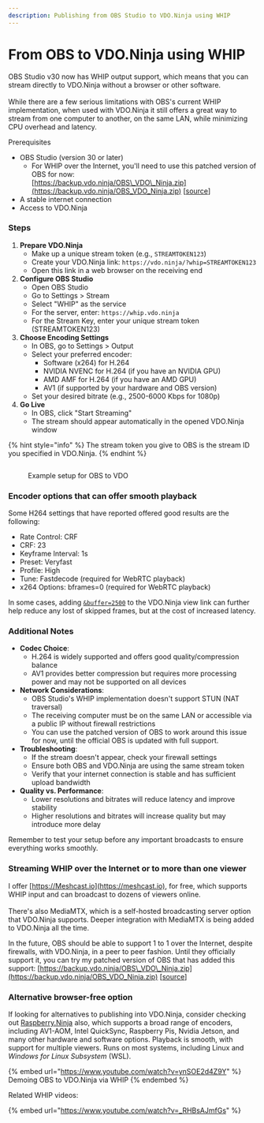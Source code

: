 ```yaml
---
description: Publishing from OBS Studio to VDO.Ninja using WHIP
---
```


# From OBS to VDO.Ninja using WHIP

OBS Studio v30 now has WHIP output support, which means that you can stream directly to VDO.Ninja without a browser or other software.\
\
While there are a few serious limitations with OBS's current WHIP implementation, when used with VDO.Ninja it still offers a great way to stream from one computer to another, on the same LAN, while minimizing CPU overhead and latency.

Prerequisites

* OBS Studio (version 30 or later)
  * For WHIP over the Internet, you'll need to use this patched version of OBS for now: \
    [https://backup.vdo.ninja/OBS\_VDO\_Ninja.zip](https://backup.vdo.ninja/OBS_VDO_Ninja.zip) \[[source](https://github.com/steveseguin/obs-studio/)]
* A stable internet connection
* Access to VDO.Ninja

### Steps

1. **Prepare VDO.Ninja**
   * Make up a unique stream token (e.g., `STREAMTOKEN123`)
   * Create your VDO.Ninja link: `https://vdo.ninja/?whip=STREAMTOKEN123`
   * Open this link in a web browser on the receiving end
2. **Configure OBS Studio**
   * Open OBS Studio
   * Go to Settings > Stream
   * Select "WHIP" as the service
   * For the server, enter: `https://whip.vdo.ninja`
   * For the Stream Key, enter your unique stream token (STREAMTOKEN123)
3. **Choose Encoding Settings**
   * In OBS, go to Settings > Output
   * Select your preferred encoder:
     * Software (x264) for H.264
     * NVIDIA NVENC for H.264 (if you have an NVIDIA GPU)
     * AMD AMF for H.264 (if you have an AMD GPU)
     * AV1 (if supported by your hardware and OBS version)
   * Set your desired bitrate (e.g., 2500-6000 Kbps for 1080p)
4. **Go Live**
   * In OBS, click "Start Streaming"
   * The stream should appear automatically in the opened VDO.Ninja window

{% hint style="info" %}
The stream token you give to OBS is the stream ID you specified in VDO.Ninja.
{% endhint %}

<figure><img src="../.gitbook/assets/image (250).png" alt=""><figcaption><p>Example setup for OBS to VDO</p></figcaption></figure>

### Encoder options that can offer smooth playback

Some H264 settings that have reported offered good results are the following:

* Rate Control: CRF
* CRF: 23
* Keyframe Interval: 1s
* Preset: Veryfast
* Profile: High
* Tune: Fastdecode (required for WebRTC playback)
* x264 Options: bframes=0 (required for WebRTC playback)

In some cases, adding [`&buffer=2500`](https://docs.vdo.ninja/advanced-settings/video-parameters/buffer) to the VDO.Ninja view link can further help reduce any lost of skipped frames, but at the cost of increased latency.

### Additional Notes

* **Codec Choice**:
  * H.264 is widely supported and offers good quality/compression balance
  * AV1 provides better compression but requires more processing power and may not be supported on all devices
* **Network Considerations**:
  * OBS Studio's WHIP implementation doesn't support STUN (NAT traversal)
  * The receiving computer must be on the same LAN or accessible via a public IP without firewall restrictions
  * You can use the patched version of OBS to work around this issue for now, until the official OBS is updated with full support.
* **Troubleshooting**:
  * If the stream doesn't appear, check your firewall settings
  * Ensure both OBS and VDO.Ninja are using the same stream token
  * Verify that your internet connection is stable and has sufficient upload bandwidth
* **Quality vs. Performance**:
  * Lower resolutions and bitrates will reduce latency and improve stability
  * Higher resolutions and bitrates will increase quality but may introduce more delay

Remember to test your setup before any important broadcasts to ensure everything works smoothly.

### Streaming WHIP over the Internet or to more than one viewer

I offer [https://Meshcast.io](https://meshcast.io), for free, which supports WHIP input and can broadcast to dozens of viewers online.\
\
There's also MediaMTX, which is a self-hosted broadcasting server option that VDO.Ninja supports. Deeper integration with MediaMTX is being added to VDO.Ninja all the time.

In the future, OBS should be able to support 1 to 1 over the Internet, despite firewalls, with VDO.Ninja, in a peer to peer fashion.  Until they officially support it, you can try my patched version of OBS that has added this support: [https://backup.vdo.ninja/OBS\_VDO\_Ninja.zip](https://backup.vdo.ninja/OBS_VDO_Ninja.zip) \[[source](https://github.com/steveseguin/obs-studio/)]

### Alternative browser-free option

If looking for alternatives to publishing into VDO.Ninja, consider checking out [Raspberry.Ninja](https://docs.vdo.ninja/updates/updates-raspberry.ninja) also, which supports a broad range of encoders, including AV1-AOM, Intel QuickSync, Raspberry Pis, Nvidia Jetson, and many other hardware and software options. Playback is smooth, with support for multiple viewers. Runs on most systems, including Linux and _Windows for Linux Subsystem_ (WSL).

{% embed url="https://www.youtube.com/watch?v=ynSOE2d4Z9Y" %}
Demoing OBS to VDO.Ninja via WHIP
{% endembed %}

Related WHIP videos:

{% embed url="https://www.youtube.com/watch?v=_RHBsAJmfGs" %}



